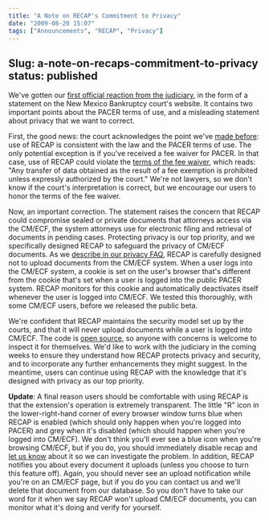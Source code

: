 ```yaml
---
title: "A Note on RECAP's Commitment to Privacy"
date: "2009-08-20 15:07"
tags: ["Announcements", "RECAP", "Privacy"]
---
```

Slug: a-note-on-recaps-commitment-to-privacy
status: published
---

We've gotten our [first official reaction from the
judiciary](http://www.nmcourt.fed.us/usbc/node/301), in the form of a
statement on the New Mexico Bankruptcy court's website. It contains two
important points about the PACER terms of use, and a misleading
statement about privacy that we want to correct.

First, the good news: the court acknowledges the point we've [made
before](/recap/faq/#public-records): use of RECAP is
consistent with the law and the PACER terms of use. The only potential
exception is if you've received a fee waiver for PACER. In that case,
use of RECAP could violate the [terms of the fee
waiver](http://pacer.uscourts.gov/documents/epa_feesched.pdf), which
reads: "Any transfer of data obtained as the result of a fee exemption
is prohibited unless expressly authorized by the court." We're not
lawyers, so we don't know if the court's interpretation is correct, but
we encourage our users to honor the terms of the fee waiver.

Now, an important correction. The statement raises the concern that
RECAP could compromise sealed or private documents that attorneys access
via the CM/ECF, the system attorneys use for electronic filing and
retrieval of documents in pending cases. Protecting privacy is our top
priority, and we specifically designed RECAP to safeguard the privacy of
CM/ECF documents. As we [describe
in our privacy FAQ](/recap/faq/#does-recap-upload-files-if-i-am-an-attorney-using-ecf),
RECAP is carefully designed not to upload documents from the CM/ECF
system. When a user logs into the CM/ECF system, a cookie is set on the
user's browser that's different from the cookie that's set when a user
is logged into the public PACER system. RECAP monitors for this cookie
and automatically deactivates itself whenever the user is logged into
CM/ECF. We tested this thoroughly, with some CM/ECF users, before we
released the public beta.

We're confident that RECAP maintains the security model set up by the
courts, and that it will never upload documents while a user is logged
into CM/ECF. The code is [open
source](/recap/faq/#is-recap-free-software), so anyone with
concerns is welcome to inspect it for themselves. We'd like to work with
the judiciary in the coming weeks to ensure they understand how RECAP
protects privacy and security, and to incorporate any further
enhancements they might suggest. In the meantime, users can continue
using RECAP with the knowledge that it's designed with privacy as our
top priority.

**Update**: A final reason users should be comfortable with using RECAP
is that the extension's operation is extremely transparent. The little
"R" icon in the lower-right-hand corner of every browser window turns
blue when RECAP is enabled (which should only happen when you're logged
into PACER) and grey when it's disabled (which should happen when you're
logged into CM/ECF). We don't think you'll ever see a blue icon when
you're browsing CM/ECF, but if you do, you should immediately disable
recap and [let us know](/contact/) about it so we can
investigate the problem. In addition, RECAP notifies you about every
document it uploads (unless you choose to turn this feature off). Again,
you should never see an upload notification while you're on an CM/ECF
page, but if you do you can contact us and we'll delete that document
from our database. So you don't have to take our word for it when we say
RECAP won't upload CM/ECF documents, you can monitor what it's doing and
verify for yourself.
